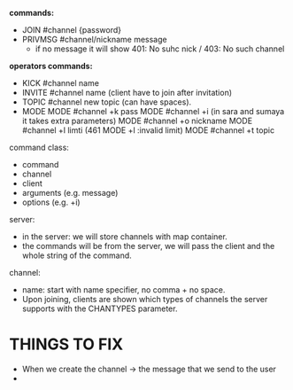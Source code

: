 __commands:__
- JOIN #channel {password}
- PRIVMSG #channel/nickname message
	* if no message it will show 401: No suhc nick / 403: No such channel

__operators commands:__
- KICK #channel name
- INVITE #channel name (client have to join after invitation)
- TOPIC #channel new topic (can have spaces).
- MODE
	MODE #channel +k pass
	MODE #channel +i (in sara and sumaya it takes extra parameters)
	MODE #channel +o nickname
	MODE #channel +l  limti (461 MODE +l :invalid limit)
	MODE #channel +t topic

command class:
- command
- channel
- client 
- arguments (e.g. message)
- options (e.g. +i)

server:
- in the server: we will store channels with map container.
- the commands will be from the server, we will pass the client and the whole string of the command.

channel:
- name: start with name specifier, no comma + no space.
- Upon joining, clients are shown which types of channels the server supports with the CHANTYPES parameter.




# THINGS TO FIX
- When we create the channel -> the message that we send to the user
- 